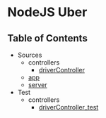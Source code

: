 # NodeJS Uber

## Table of Contents

* Sources
  * controllers
    * [driverController](https://github.com/yuttasakcom/nodejs-uber/blob/master/src/controllers/driverController.js)
  * [app](https://github.com/yuttasakcom/nodejs-uber/blob/master/src/app.js)
  * [server](https://github.com/yuttasakcom/nodejs-uber/blob/master/src/server.js)
* Test
  * controllers
    * [driverController_test](https://github.com/yuttasakcom/nodejs-uber/blob/master/test/controllers/driverController_test.js)
